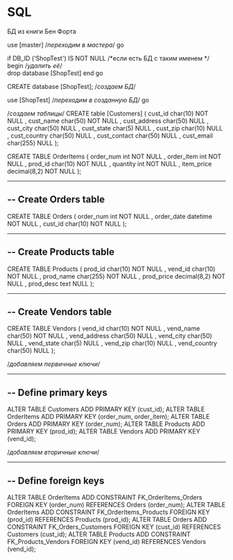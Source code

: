 # SQL

БД из книги Бен Форта

use [master] /*переходим в мастера*/
 go

 if	DB_ID ('ShopTest') IS NOT NULL /*если есть БД с таким именем */
 begin								/*удалить её*/							
	drop database [ShopTest]
 end
 go

 CREATE	database [ShopTest]; /*создаем БД*/

 use [ShopTest] /*переходим в созданную БД*/
 go

 /*создаем таблицы*/
 CREATE table [Customers]
 (
	cust_id      char(10)  NOT NULL ,
    cust_name    char(50)  NOT NULL ,
    cust_address char(50)  NULL ,
    cust_city    char(50)  NULL ,
    cust_state   char(5)   NULL ,
    cust_zip     char(10)  NULL ,
    cust_country char(50)  NULL ,
    cust_contact char(50)  NULL ,
    cust_email   char(255) NULL 
 );

 CREATE TABLE OrderItems
(
  order_num  int          NOT NULL ,
  order_item int          NOT NULL ,
  prod_id    char(10)     NOT NULL ,
  quantity   int          NOT NULL ,
  item_price decimal(8,2) NOT NULL 
);


----------------------
-- Create Orders table
----------------------
CREATE TABLE Orders
(
  order_num  int      NOT NULL ,
  order_date datetime NOT NULL ,
  cust_id    char(10) NOT NULL 
);

------------------------
-- Create Products table
------------------------
CREATE TABLE Products
(
  prod_id    char(10)      NOT NULL ,
  vend_id    char(10)      NOT NULL ,
  prod_name  char(255)     NOT NULL ,
  prod_price decimal(8,2)  NOT NULL ,
  prod_desc  text          NULL 
);

-----------------------
-- Create Vendors table
-----------------------
CREATE TABLE Vendors
(
  vend_id      char(10) NOT NULL ,
  vend_name    char(50) NOT NULL ,
  vend_address char(50) NULL ,
  vend_city    char(50) NULL ,
  vend_state   char(5)  NULL ,
  vend_zip     char(10) NULL ,
  vend_country char(50) NULL 
);

/*добавляем первичные ключи*/

----------------------
-- Define primary keys
----------------------
ALTER TABLE Customers ADD PRIMARY KEY (cust_id);
ALTER TABLE OrderItems ADD PRIMARY KEY (order_num, order_item);
ALTER TABLE Orders ADD PRIMARY KEY (order_num);
ALTER TABLE Products ADD PRIMARY KEY (prod_id);
ALTER TABLE Vendors ADD PRIMARY KEY (vend_id);

/*добавляем вторичные ключи*/

----------------------
-- Define foreign keys
----------------------
ALTER TABLE OrderItems ADD CONSTRAINT FK_OrderItems_Orders FOREIGN KEY (order_num) REFERENCES Orders (order_num);
ALTER TABLE OrderItems ADD CONSTRAINT FK_OrderItems_Products FOREIGN KEY (prod_id) REFERENCES Products (prod_id);
ALTER TABLE Orders ADD CONSTRAINT FK_Orders_Customers FOREIGN KEY (cust_id) REFERENCES Customers (cust_id);
ALTER TABLE Products ADD CONSTRAINT FK_Products_Vendors FOREIGN KEY (vend_id) REFERENCES Vendors (vend_id);
